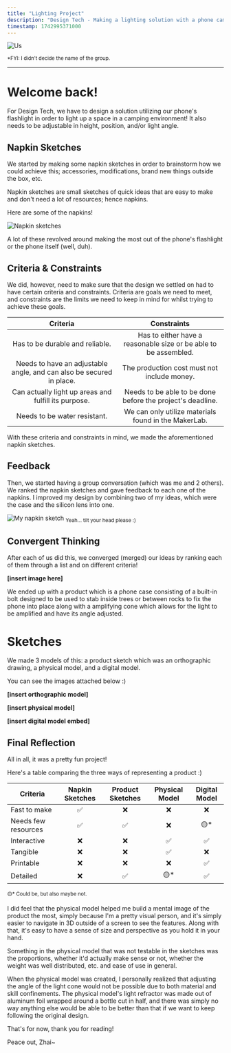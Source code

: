```yaml
---
title: "Lighting Project"
description: "Design Tech - Making a lighting solution with a phone camera to light up in a camping scenario with adjustable height and angle!"
timestamp: 1742995371000
---
```


![Us]($lib/assets/thumbnail.webp?enhanced)

<sub>*FYI: I didn't decide the name of the group.</sub>

---

# Welcome back!

For Design Tech, we have to design a solution utilizing our phone's flashlight in order to light up a space in a camping environment! It also needs to be adjustable in height, position, and/or light angle.

## Napkin Sketches

We started by making some napkin sketches in order to brainstorm how we could achieve this; accessories, modifications, brand new things outside the box, etc.

Napkin sketches are small sketches of quick ideas that are easy to make and don't need a lot of resources; hence napkins.

Here are some of the napkins!

![Napkin sketches]($lib/assets/napkin_sketches.webp?enhanced)

A lot of these revolved around making the most out of the phone's flashlight or the phone itself (well, duh).

## Criteria & Constraints

We did, however, need to make sure that the design we settled on had to have certain criteria and constraints. Criteria are goals we need to meet, and constraints are the limits we need to keep in mind for whilst trying to achieve these goals.

|                               Criteria                               |                            Constraints                           |
|:--------------------------------------------------------------------:|:----------------------------------------------------------------:|
| Has to be durable and reliable.                                      | Has to either have a reasonable size or be able to be assembled. |
| Needs to have an adjustable angle, and can also be secured in place. | The production cost must not include money.                      |
| Can actually light up areas and fulfill its purpose.                 | Needs to be able to be done before the project's deadline.       |
| Needs to be water resistant.                                         | We can only utilize materials found in the MakerLab.             |

With these criteria and constraints in mind, we made the aforementioned napkin sketches.

## Feedback

Then, we started having a group conversation (which was me and 2 others). We ranked the napkin sketches and gave feedback to each one of the napkins. I improved my design by combining two of my ideas, which were the case and the silicon lens into one.

![My napkin sketch]($lib/assets/my_napkin_sketch.webp?enhanced)
<sub>Yeah... tilt your head please :)</sub>

## Convergent Thinking

After each of us did this, we converged (merged) our ideas by ranking each of them through a list and on different criteria!

**[insert image here]**

We ended up with a product which is a phone case consisting of a built-in bolt designed to be used to stab inside trees or between rocks to fix the phone into place along with a amplifying cone which allows for the light to be amplified and have its angle adjusted.

# Sketches

We made 3 models of this: a product sketch which was an orthographic drawing, a physical model, and a digital model.

You can see the images attached below :)

**[insert orthographic model]**

**[insert physical model]**

**[insert digital model embed]**

## Final Reflection

All in all, it was a pretty fun project!

Here's a table comparing the three ways of representing a product :)

| **Criteria**        |  Napkin Sketches  |  Product Sketches  |  Physical Model  |  Digital Model  |
|---------------------|:-----------------:|:------------------:|:----------------:|:---------------:|
| Fast to make        |         ✅         |  ❌                 | ❌                | ❌               |
| Needs few resources |         ✅         | ✅                  | ❌                | 🟡*              |
| Interactive         |         ❌         | ❌                  | ✅                | ✅               |
| Tangible            | ❌                 | ❌                  | ✅                | ❌               |
| Printable           |         ❌         | ❌                  | ❌                | ✅               |
| Detailed            | ❌                 | ✅                  | 🟡*               | ✅               |

<sub>🟡* Could be, but also maybe not.</sub>

I did feel that the physical model helped me build a mental image of the product the most, simply because I'm a pretty visual person, and it's simply easier to navigate in 3D outside of a screen to see the features. Along with that, it's easy to have a sense of size and perspective as you hold it in your hand.

Something in the physical model that was not testable in the sketches was the proportions, whether it'd actually make sense or not, whether the weight was well distributed, etc. and ease of use in general.

When the physical model was created, I personally realized that adjusting the angle of the light cone would not be possible due to both material and skill confinements. The physical model's light refractor was made out of aluminum foil wrapped around a bottle cut in half, and there was simply no way anything else would be able to be better than that if we want to keep following the original design.

That's for now, thank you for reading!

Peace out, Zhai~

